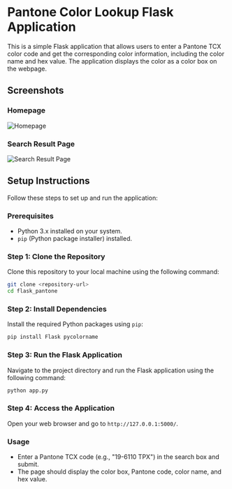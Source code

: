 
# Pantone Color Lookup Flask Application

This is a simple Flask application that allows users to enter a Pantone TCX color code and get the corresponding color information, including the color name and hex value. The application displays the color as a color box on the webpage.

## Screenshots

### Homepage
![Homepage](https://i.imgur.com/XyXCUZZ.png)

### Search Result Page
![Search Result Page](https://i.imgur.com/zRjZKjL.png)

## Setup Instructions

Follow these steps to set up and run the application:

### Prerequisites

- Python 3.x installed on your system.
- `pip` (Python package installer) installed.

### Step 1: Clone the Repository

Clone this repository to your local machine using the following command:

```sh
git clone <repository-url>
cd flask_pantone
```

### Step 2: Install Dependencies

Install the required Python packages using `pip`:

```sh
pip install Flask pycolorname
```

### Step 3: Run the Flask Application

Navigate to the project directory and run the Flask application using the following command:

```sh
python app.py
```

### Step 4: Access the Application

Open your web browser and go to `http://127.0.0.1:5000/`. 

### Usage

- Enter a Pantone TCX code (e.g., "19-6110 TPX") in the search box and submit.
- The page should display the color box, Pantone code, color name, and hex value.
